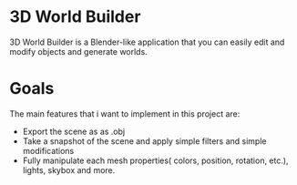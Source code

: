 # 3D World Builder

3D World Builder is a Blender-like application that you can easily edit and modify objects and generate worlds.

# Goals

The main features that i want to implement in this project are:

* Export the scene as as .obj
* Take a snapshot of the scene and apply simple filters and simple modifications
* Fully manipulate each mesh properties( colors, position, rotation, etc.), lights, skybox and more.